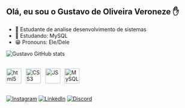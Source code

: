 ## Olá, eu sou o Gustavo de Oliveira Veroneze ✋
- 👾 Estudante de analise desenvolvimento de sistemas
- 🌱 Estudando: MySQL
- 😁 Pronouns: Ele/Dele

![Gustavo GitHub stats](https://github-readme-stats.vercel.app/api?username=GustavoVeroneze&show_icons=true&theme=tokyonight)

<div style="display: inline_block"><br>
    <img allign="center" alt="html5" heigth="30" width="40" src="https://cdn.jsdelivr.net/gh/devicons/devicon@latest/icons/html5/html5-original.svg" /> ‎‎‎     ‎‎
    <img allign="center" alt="CSS3" heigth="30" width="40" src="https://cdn.jsdelivr.net/gh/devicons/devicon@latest/icons/css3/css3-original.svg"/> ‎‎‎     ‎‎
    <img allign="center" alt="JS" heigth="30" width="40" src="https://cdn.jsdelivr.net/gh/devicons/devicon@latest/icons/javascript/javascript-original.svg" /> ‎‎‎     ‎‎
    <img allign="center" alt="MySQL" heigth="30" width="40" src="https://cdn.jsdelivr.net/gh/devicons/devicon@latest/icons/mysql/mysql-original.svg" /> ‎‎‎     ‎‎
</div>

##

[![Instagram](https://img.shields.io/badge/Instagram-%23E4405F.svg?logo=Instagram&logoColor=white)](https://www.instagram.com/gustavo_oliveroneze/)
[![LinkedIn](https://custom-icon-badges.demolab.com/badge/LinkedIn-0A66C2?logo=linkedin-white&logoColor=fff)](https://www.linkedin.com/in/gustavo-veroneze-a2a974328/)
[![Discord](https://img.shields.io/badge/Discord-%235865F2.svg?&logo=discord&logoColor=white)](#)
